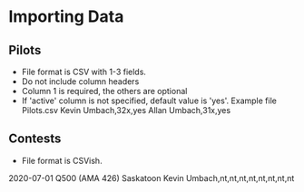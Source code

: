 

# Importing Data
## Pilots
* File format is CSV with 1-3 fields.
* Do not include column headers
* Column 1 is required, the others are optional
* If 'active' column is not specified, default value is 'yes'.
Example file Pilots.csv
Kevin Umbach,32x,yes
Allan Umbach,31x,yes

## Contests
* File format is CSVish.

2020-07-01
Q500 (AMA 426)
Saskatoon
Kevin Umbach,nt,nt,nt,nt,nt,nt,nt,nt

